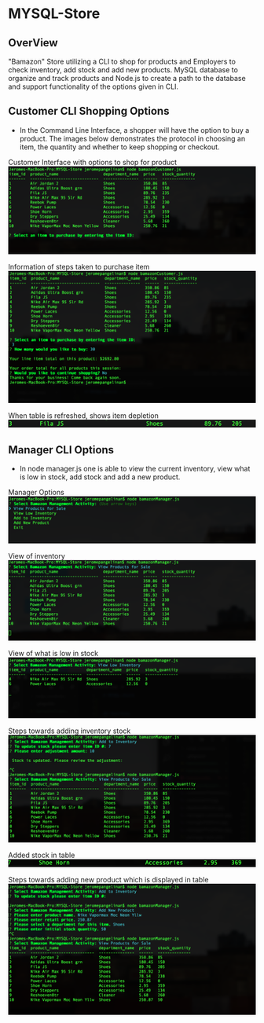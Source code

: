 # MYSQL-Store


## OverView
"Bamazon" Store utilizing a CLI to shop for products and Employers to check inventory, add stock and add new products. MySQL database to organize and track products and Node.js to create a path to the database and support functionality of the options given
in CLI.

## Customer CLI Shopping Options
* In the Command Line Interface, a shopper will have the option to buy a product. The images below demonstrates the protocol in choosing an item, the quantity and whether to keep shopping or checkout.

Customer Interface with options to shop for product
![Customer Shopping CLI](customerCli.jpg)

Information of steps taken to purchase item
![Customer Checkout CLI](customerCheckout.jpg)

When table is refreshed, shows item depletion
![Customer Stock Depleted](depletedStock.jpg)


## Manager CLI Options
* In node manager.js one is able to view the current inventory, view what is low in stock, add stock and add a new product. 

Manager Options
![Manager CLI Options](managerOptions.jpg)

View of inventory
![Manager Product View](managerProdView.jpg)

View of what is low in stock
![Manager Low Stock](managerLowstock.jpg)

Steps towards adding inventory stock
![Manager Add Stock](managerAddstock.jpg)

Added stock in table
![Add Stock by Ten](stockAddten.jpg)

Steps towards adding new product which is displayed in table
![Add New Product](managerNewprod.jpg)


